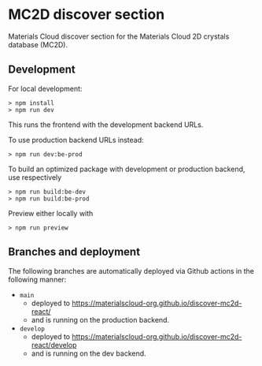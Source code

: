 # MC2D discover section

Materials Cloud discover section for the Materials Cloud 2D crystals database (MC2D).

## Development

For local development:

```
> npm install
> npm run dev
```

This runs the frontend with the development backend URLs.

To use production backend URLs instead:

```
> npm run dev:be-prod
```

To build an optimized package with development or production backend, use respectively

```
> npm run build:be-dev
> npm run build:be-prod
```

Preview either locally with

```
> npm run preview
```

## Branches and deployment

The following branches are automatically deployed via Github actions in the following manner:

- `main`
  - deployed to https://materialscloud-org.github.io/discover-mc2d-react/
  - and is running on the production backend.
- `develop`
  - deployed to https://materialscloud-org.github.io/discover-mc2d-react/develop
  - and is running on the dev backend.
